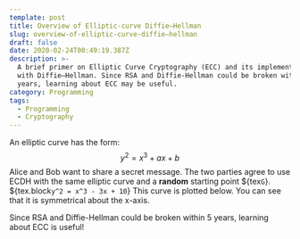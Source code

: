 ```yaml
---
template: post
title: Overview of Elliptic-curve Diffie–Hellman
slug: overview-of-elliptic-curve-diffie–hellman
draft: false
date: 2020-02-24T00:49:19.387Z
description: >-
  A brief primer on Elliptic Curve Cryptography (ECC) and its implementation
  with Diffie–Hellman. Since RSA and Diffie-Hellman could be broken within 5
  years, learning about ECC may be useful.
category: Programming
tags:
  - Programming
  - Cryptography
---
```

An elliptic curve has the form:
$$
y^2 = x^3 + ax + b
$$
Alice and Bob want to share a secret message. The two parties agree to use ECDH with the same elliptic curve and a **random** starting point ${tex`G`}.
${tex.block`
y^2 = x^3 - 3x + 10
`}
This curve is plotted below. You can see that it is symmetrical about the x-axis.

Since RSA and Diffie-Hellman could be broken within 5 years, learning about ECC is useful!
